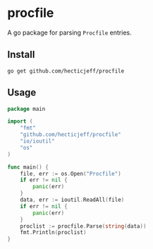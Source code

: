 # procfile

A go package for parsing `Procfile` entries.

## Install

```
go get github.com/hecticjeff/procfile
```

## Usage

```go
package main

import (
	"fmt"
	"github.com/hecticjeff/procfile"
	"io/ioutil"
	"os"
)

func main() {
	file, err := os.Open("Procfile")
	if err != nil {
		panic(err)
	}
	data, err := ioutil.ReadAll(file)
	if err != nil {
		panic(err)
	}
	proclist := procfile.Parse(string(data))
	fmt.Println(proclist)
}
```
